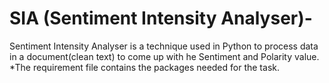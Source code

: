 # SIA (Sentiment Intensity Analyser)-
Sentiment Intensity Analyser is a technique used in Python to process data in a document(clean text) to come up with he Sentiment and Polarity value.
*The requirement file contains the packages needed for the task.
